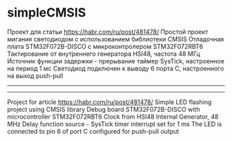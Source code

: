 # simpleCMSIS
Проект для статьи https://habr.com/ru/post/481478/
Простой проект мигания светодиодом с использованием библиотеки CMSIS
Отладочная плата STM32F072B-DISCO с микроконтролером STM32F072RBT6
Тактирование от внутреннего генератора HSI48, частота 48 МГц
Источник функции задержки - прерывание таймер SysTick, настроенное на период 1 мс
Светодиод подключен к выводу 6 порта С, настроенного на выход push-pull

***********************************************************************
***********************************************************************
Project for article https://habr.com/ru/post/481478/
Simple LED flashing project using CMSIS library
Debug board STM32F072B-DISCO with microcontroller STM32F072RBT6
Clock from HSI48 Internal Generator, 48 MHz
Delay function source - SysTick timer interrupt set for 1 ms
The LED is connected to pin 6 of port C configured for push-pull output
